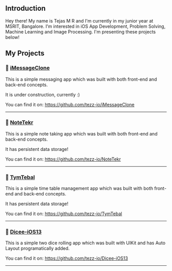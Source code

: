 ## Introduction
Hey there! My name is Tejas M R and I'm currently in my junior year at MSRIT, Bangalore. I'm interested in iOS App Development, Problem Solving, Machine Learning and Image Processing. I'm presenting these projects below!
## My Projects

### 💬 [iMessageClone](https://github.com/tezz-io/iMessageClone)
This is a simple messaging app which was built with both front-end and back-end concepts.

It is under construction, currently :)

You can find it on: https://github.com/tezz-io/iMessageClone

---
### 📝 [NoteTekr](https://github.com/tezz-io/NoteTekr)
This is a simple note taking app which was built with both front-end and back-end concepts.

It has persistent data storage!

You can find it on: https://github.com/tezz-io/NoteTekr

---
### 📅 [TymTebal](https://github.com/tezz-io/TymTebal)
This is a simple time table management app which was built with both front-end and back-end concepts.

It has persistent data storage!

You can find it on: https://github.com/tezz-io/TymTebal

---
### 🎲 [Dicee-iOS13](https://github.com/tezz-io/Dicee-iOS13)
This is a simple two dice rolling app which was built with UIKit and has Auto Layout programatically added.

You can find it on: https://github.com/tezz-io/Dicee-iOS13

---
<!--
**tezz-io/tezz-io** is a ✨ _special_ ✨ repository because its `README.md` (this file) appears on your GitHub profile.

Here are some ideas to get you started:

- 🔭 I’m currently working on ...
- 🌱 I’m currently learning ...
- 👯 I’m looking to collaborate on ...
- 🤔 I’m looking for help with ...
- 💬 Ask me about ...
- 📫 How to reach me: ...
- 😄 Pronouns: ...
- ⚡ Fun fact: ...
-->
